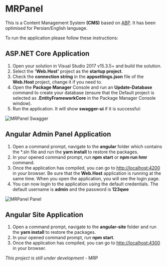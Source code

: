 # MRPanel

This is a Content Management System **(CMS)** based on [ABP](https://aspnetboilerplate.com/Templates). It has been optimised for Persian/English language.

To run the application please follow these instructions:

## ASP.NET Core Application

1. Open your solution in Visual Studio 2017 v15.3.5+ and build the solution.
2. Select the **'Web.Host'** project as the **startup project**.
3. Check the **connection string** in the **appsettings.json** file of the **Web.Host** project, change it if you need to.
4. Open the **Package Manager** Console and run an **Update-Database** command to create your database (ensure that the Default project is selected as **.EntityFrameworkCore** in the Package Manager Console window).
5. Run the application. It will show **swagger-ui** if it is successful:

	
![MRPanel Swagger](https://raw.githubusercontent.com/aspnetboilerplate/aspnetboilerplate/master/doc/WebSite/images/swagger-ui-module-zero-core-template.png)

## Angular Admin Panel Application

1. Open a command prompt, navigate to the **angular** folder which contains the *.sln file and run the **yarn install** to restore the packages.
2. In your opened command prompt, run **npm start** or **npm run hmr** command.
3. Once the application has compiled, you can go to [http://localhost:4200](http://localhost:4200) in your browser. Be sure that the **Web.Host** application is running at the same time. When you open the application, you will see the login page.
4. You can now login to the application using the default credentials. The default username is **admin** and the password is **123qwe**

![MRPanel Panel](https://raw.githubusercontent.com/aspnetboilerplate/aspnetboilerplate/master/doc/WebSite/images/module-zero-core-template-ui-home.png)

## Angular Site Application

1. Open a command prompt, navigate to the **angular-site** folder and run the **yarn install** to restore the packages.
2. In your opened command prompt, run **npm start**.
3. Once the application has compiled, you can go to [http://localhost:4300](http://localhost:4300) in your browser.

*This project is still under development* - MRP
